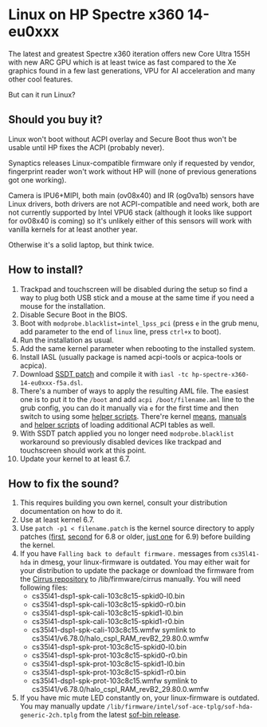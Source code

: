 Linux on HP Spectre x360 14-eu0xxx
=====
The latest and greatest Spectre x360 iteration offers new Core Ultra 155H with new ARC GPU which is at least twice as fast compared to the Xe graphics found in a few last generations, VPU for AI acceleration and many other cool features.

But can it run Linux?

Should you buy it?
--------
Linux won't boot without ACPI overlay and Secure Boot thus won't be usable until HP fixes the ACPI (probably never).

Synaptics releases Linux-compatible firmware only if requested by vendor, fingerprint reader won't work without HP will (none of previous generations got one working).

Camera is IPU6+MIPI, both main (ov08x40) and IR (og0va1b) sensors have Linux drivers, both drivers are not ACPI-compatible and need work, both are not currently supported by Intel VPU6 stack (although it looks like support for ov08x40 is coming) so it's unlikely either of this sensors will work with vanilla kernels for at least another year.

Otherwise it's a solid laptop, but think twice.

How to install?
--------
1. Trackpad and touchscreen will be disabled during the setup so find a way to plug both USB stick and a mouse at the same time if you need a mouse for the installation.
2. Disable Secure Boot in the BIOS.
3. Boot with `modprobe.blacklist=intel_lpss_pci` (press `e` in the grub menu, add parameter to the end of `linux` line, press `ctrl+x` to boot).
4. Run the installation as usual.
5. Add the same kernel parameter when rebooting to the installed system.
6. Install IASL (usually package is named acpi-tools or acpica-tools or acpica).
7. Download [SSDT patch][1] and compile it with `iasl -tc hp-spectre-x360-14-eu0xxx-f5a.dsl`.
8. There's a number of ways to apply the resulting AML file. The easiest one is to put it to the `/boot` and add `acpi /boot/filename.aml` line to the grub config, you can do it manually via `e` for the first time and then switch to using some [helper scripts][2]. There're kernel [means][3], [manuals][9] and [helper scripts][4] of loading additional ACPI tables as well.
9. With SSDT patch applied you no longer need `modprobe.blacklist` workaround so previously disabled devices like trackpad and touchscreen should work at this point.
10. Update your kernel to at least 6.7.

How to fix the sound?
--------
1. This requires building you own kernel, consult your distribution documentation on how to do it.
2. Use at least kernel 6.7.
3. Use `patch -p1 < filename.patch` is the kernel source directory to apply patches ([first][5], [second][6] for 6.8 or older, [just one][10] for 6.9) before building the kernel.
4. If you have `Falling back to default firmware.` messages from `cs35l41-hda` in dmesg, your linux-firmware is outdated. You may either wait for your distribution to update the package or download the firmware from the [Cirrus repository][7] to /lib/firmware/cirrus manually. You will need following files:
    * cs35l41-dsp1-spk-cali-103c8c15-spkid0-l0.bin
    * cs35l41-dsp1-spk-cali-103c8c15-spkid0-r0.bin
    * cs35l41-dsp1-spk-cali-103c8c15-spkid1-l0.bin
    * cs35l41-dsp1-spk-cali-103c8c15-spkid1-r0.bin
    * cs35l41-dsp1-spk-cali-103c8c15.wmfw symlink to cs35l41/v6.78.0/halo_cspl_RAM_revB2_29.80.0.wmfw
    * cs35l41-dsp1-spk-prot-103c8c15-spkid0-l0.bin
    * cs35l41-dsp1-spk-prot-103c8c15-spkid0-r0.bin
    * cs35l41-dsp1-spk-prot-103c8c15-spkid1-l0.bin
    * cs35l41-dsp1-spk-prot-103c8c15-spkid1-r0.bin
    * cs35l41-dsp1-spk-prot-103c8c15.wmfw symlink to cs35l41/v6.78.0/halo_cspl_RAM_revB2_29.80.0.wmfw
5. If you have mic mute LED constantly on, your linux-firmware is outdated. You may manually update `/lib/firmware/intel/sof-ace-tplg/sof-hda-generic-2ch.tplg` from the latest [sof-bin release][8].

[1]: https://raw.githubusercontent.com/aigilea/hp_spectre_x360_14_eu0xxx/main/hp-spectre-x360-14-eu0xxx-f5a.dsl
[2]: https://github.com/thor2002ro/asus_zenbook_ux3402za/tree/main/Sound
[3]: https://docs.kernel.org/admin-guide/acpi/ssdt-overlays.html
[4]: https://github.com/thesofproject/acpi-scripts
[5]: https://raw.githubusercontent.com/aigilea/hp_spectre_x360_14_eu0xxx/main/kernel-cs35l41.patch
[6]: https://raw.githubusercontent.com/aigilea/hp_spectre_x360_14_eu0xxx/main/kernel-realtek.patch
[7]: https://github.com/CirrusLogic/linux-firmware/tree/main/cirrus
[8]: https://github.com/thesofproject/sof-bin/releases
[9]: https://gist.github.com/lamperez/d5b385bc0c0c04928211e297a69f32d7
[10]: https://raw.githubusercontent.com/aigilea/hp_spectre_x360_14_eu0xxx/main/kernel-realtek-69.patch
